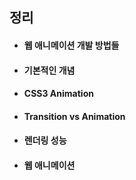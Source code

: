 ##  정리

* <h4 class="fragment">웹 애니메이션 개발 방법들</h4>
* <h4 class="fragment">기본적인 개념</h4>
* <h4 class="fragment">CSS3 Animation</h4>
* <h4 class="fragment">Transition vs Animation</h4>
* <h4 class="fragment">렌더링 성능</h4>
* <h4 class="fragment">웹 애니메이션</h4>